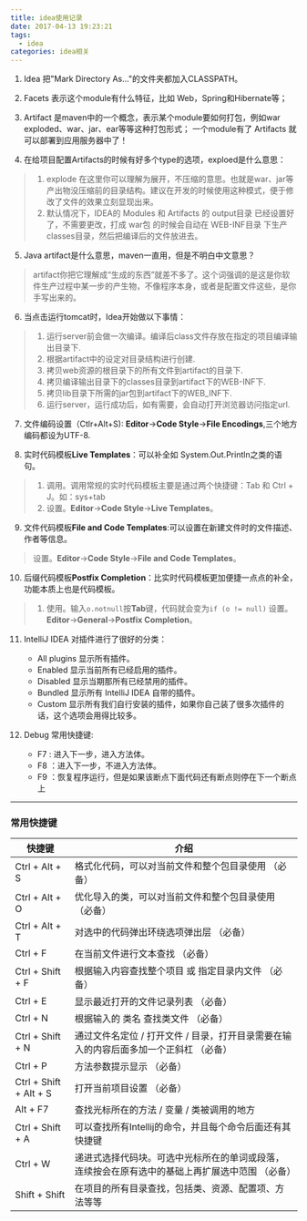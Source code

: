```yaml
---
title: idea使用记录
date: 2017-04-13 19:23:21
tags:
  - idea
categories: idea相关
---
```


1. Idea 把"Mark Directory As..."的文件夹都加入CLASSPATH。

2. Facets 表示这个module有什么特征，比如 Web，Spring和Hibernate等；

3. Artifact 是maven中的一个概念，表示某个module要如何打包，例如war exploded、war、jar、ear等等这种打包形式；
一个module有了 Artifacts 就可以部署到应用服务器中了！

4. 在给项目配置Artifacts的时候有好多个type的选项，exploed是什么意思：
> 1. explode 在这里你可以理解为展开，不压缩的意思。也就是war、jar等产出物没压缩前的目录结构。建议在开发的时候使用这种模式，便于修改了文件的效果立刻显现出来。
> 2. 默认情况下，IDEA的 Modules 和 Artifacts 的 output目录 已经设置好了，不需要更改，打成 war包 的时候会自动在 WEB-INF目录 下生产 classes目录，然后把编译后的文件放进去。

5. Java artifact是什么意思，maven一直用，但是不明白中文意思？
> artifact你把它理解成“生成的东西”就差不多了。这个词强调的是这是你软件生产过程中某一步的产生物，不像程序本身，或者是配置文件这些，是你手写出来的。

6. 当点击运行tomcat时，Idea开始做以下事情：
> 1. 运行server前会做一次编译。编译后class文件存放在指定的项目编译输出目录下.
> 2. 根据artifact中的设定对目录结构进行创建.
> 3. 拷贝web资源的根目录下的所有文件到artifact的目录下.
> 4. 拷贝编译输出目录下的classes目录到artifact下的WEB-INF下.
> 5. 拷贝lib目录下所需的jar包到artifact下的WEB_INF下.
> 6. 运行server，运行成功后，如有需要，会自动打开浏览器访问指定url.

7. 文件编码设置（Ctlr+Alt+S): **Editor**->**Code Style**->**File Encodings**,三个地方编码都设为UTF-8.

8. 实时代码模板**Live Templates**：可以补全如 System.Out.Println之类的语句。
> 1. 调用。调用常规的实时代码模板主要是通过两个快捷键：Tab 和 Ctrl + J。如：sys+tab
> 2. 设置。**Editor**->**Code Style**->**Live Templates**。

9. 文件代码模板**File and Code Templates**:可以设置在新建文件时的文件描述、作者等信息。
> 设置。**Editor**->**Code Style**->**File and Code Templates**。

10. 后缀代码模板**Postfix Completion**：比实时代码模板更加便捷一点点的补全，功能本质上也是代码模板。
> 1. 使用。输入`o.notnull`按**Tab**键，代码就会变为`if (o != null)`
> 设置。**Editor**->**General**->**Postfix Completion**。

11. IntelliJ IDEA 对插件进行了很好的分类：
    * All plugins 显示所有插件。
    * Enabled 显示当前所有已经启用的插件。
    * Disabled 显示当期那所有已经禁用的插件。
    * Bundled 显示所有 IntelliJ IDEA 自带的插件。
    * Custom 显示所有我们自行安装的插件，如果你自己装了很多次插件的话，这个选项会用得比较多。

12. Debug 常用快捷键:
    * F7 : 进入下一步，进入方法体。
    * F8 ：进入下一步，不进入方法体。
    * F9 ：恢复程序运行，但是如果该断点下面代码还有断点则停在下一个断点上

---
### 常用快捷键
快捷键  |   介绍
--|--
 Ctrl + Alt + S |  格式化代码，可以对当前文件和整个包目录使用 （必备）
 Ctrl + Alt + O |  优化导入的类，可以对当前文件和整个包目录使用 （必备）
 Ctrl + Alt + T |  对选中的代码弹出环绕选项弹出层 （必备）
 Ctrl + F |  在当前文件进行文本查找 （必备）
 Ctrl + Shift + F | 根据输入内容查找整个项目 或 指定目录内文件 （必备）
 Ctrl + E |  显示最近打开的文件记录列表 （必备）
 Ctrl + N	 |  根据输入的 类名 查找类文件 （必备）
 Ctrl + Shift + N | 通过文件名定位 / 打开文件 / 目录，打开目录需要在输入的内容后面多加一个正斜杠 （必备）
 Ctrl + P |  方法参数提示显示 （必备）
 Ctrl + Shift + Alt + S |  打开当前项目设置 （必备）
 Alt + F7 | 查找光标所在的方法 / 变量 / 类被调用的地方
 Ctrl + Shift + A | 可以查找所有Intellij的命令，并且每个命令后面还有其快捷键
 Ctrl + W | 递进式选择代码块。可选中光标所在的单词或段落，连续按会在原有选中的基础上再扩展选中范围 （必备）
 Shift + Shift |  在项目的所有目录查找，包括类、资源、配置项、方法等等
